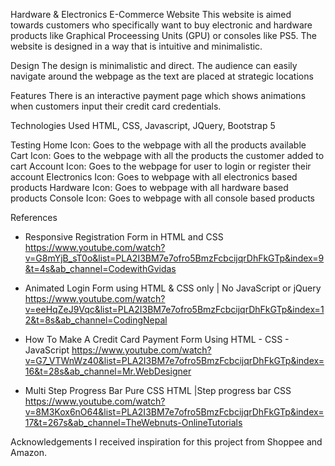 Hardware & Electronics E-Commerce Website
This website is aimed towards customers who specifically want to buy
electronic and hardware products like Graphical Proceessing Units (GPU)
or consoles like PS5. The website is designed in a way that is intuitive and minimalistic.

Design
The design is minimalistic and direct. The audience can easily navigate around the webpage as the text are placed at strategic locations

Features
There is an interactive payment page which shows animations when customers
input their credit card credentials.

Technologies Used
HTML, CSS, Javascript, JQuery, Bootstrap 5

Testing
Home Icon: Goes to the webpage with all the products available
Cart Icon: Goes to the webpage with all the products the customer added to cart
Account Icon: Goes to the webpage for user to login or register their account
Electronics Icon: Goes to webpage with all electronics based products
Hardware Icon: Goes to webpage with all hardware based products
Console Icon: Goes to webpage with all console based products

References

- Responsive Registration Form in HTML and CSS
  https://www.youtube.com/watch?v=G8mYjB_sT0o&list=PLA2I3BM7e7ofro5BmzFcbcijqrDhFkGTp&index=9&t=4s&ab_channel=CodewithGvidas

- Animated Login Form using HTML & CSS only | No JavaScript or jQuery
  https://www.youtube.com/watch?v=eeHqZeJ9Vqc&list=PLA2I3BM7e7ofro5BmzFcbcijqrDhFkGTp&index=12&t=8s&ab_channel=CodingNepal

- How To Make A Credit Card Payment Form Using HTML - CSS - JavaScript
  https://www.youtube.com/watch?v=G7_VTWnWz40&list=PLA2I3BM7e7ofro5BmzFcbcijqrDhFkGTp&index=16&t=28s&ab_channel=Mr.WebDesigner

- Multi Step Progress Bar Pure CSS HTML |Step progress bar CSS
  https://www.youtube.com/watch?v=8M3Kox6nO64&list=PLA2I3BM7e7ofro5BmzFcbcijqrDhFkGTp&index=17&t=267s&ab_channel=TheWebnuts-OnlineTutorials

Acknowledgements
I received inspiration for this project from Shoppee and Amazon.

